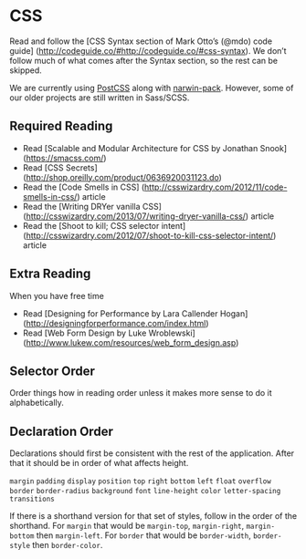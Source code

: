 # CSS

Read and follow the
[CSS Syntax section of Mark Otto’s (@mdo) code guide]
(http://codeguide.co/#http://codeguide.co/#css-syntax).
We don’t follow much of what comes after the Syntax section, so the rest
can be skipped.

We are currently using
[PostCSS](https://github.com/postcss/postcss/)
along with
[narwin-pack](https://github.com/dockyard/narwin-pack). However, some of our older
projects are still written in Sass/SCSS.

## Required Reading

* Read
  [Scalable and Modular Architecture for CSS by Jonathan Snook]
  (https://smacss.com/)
* Read
  [CSS Secrets]
  (http://shop.oreilly.com/product/0636920031123.do)
* Read the
  [Code Smells in CSS]
  (http://csswizardry.com/2012/11/code-smells-in-css/)
  article
* Read the
  [Writing DRYer vanilla CSS]
  (http://csswizardry.com/2013/07/writing-dryer-vanilla-css/)
  article
* Read the
  [Shoot to kill; CSS selector intent]
  (http://csswizardry.com/2012/07/shoot-to-kill-css-selector-intent/)
  article

## Extra Reading

When you have free time
* Read
  [Designing for Performance by Lara Callender Hogan]
  (http://designingforperformance.com/index.html)
* Read
  [Web Form Design by Luke Wroblewski]
  (http://www.lukew.com/resources/web_form_design.asp)

## Selector Order

Order things how in reading order unless it makes more sense to do it
alphabetically.

## Declaration Order

Declarations should first be consistent with the rest of the
application. After that it should be in order of what affects height.

`margin`
`padding`
`display`
`position`
`top`
`right`
`bottom`
`left`
`float`
`overflow`
`border`
`border-radius`
`background`
`font`
`line-height`
`color`
`letter-spacing`
`transitions`

If there is a shorthand version for that set of styles, follow in the
order of the shorthand. For `margin` that would be `margin-top`,
`margin-right`, `margin-bottom` then `margin-left`. For `border` that
would be `border-width`, `border-style` then `border-color`.
